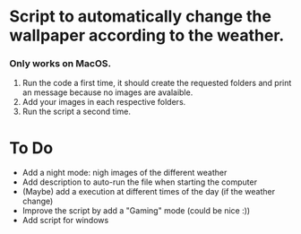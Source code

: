 # Script to automatically change the wallpaper according to the weather.

### Only works on MacOS.


1. Run the code a first time, it should create the requested folders and print an message because no images are avalaible.
2. Add your images in each respective folders.
3. Run the script a second time.

# To Do
- Add a night mode: nigh images of the different weather
- Add description to auto-run the file when starting the computer
- (Maybe) add a execution at different times of the day (if the weather change)
- Improve the script by add a "Gaming" mode (could be nice :))
- Add script for windows